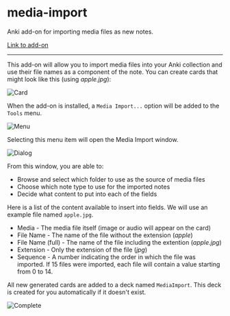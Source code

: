 media-import
============

Anki add-on for importing media files as new notes.

[Link to add-on](https://ankiweb.net/shared/info/1531997860)

---

This add-on will allow you to import media files into your Anki collection and use their file names as a component of the note. You can create cards that might look like this (using *apple.jpg*):

![Card](https://raw.githubusercontent.com/hssm/media-import/master/docs/card.png)

When the add-on is installed, a `Media Import...` option will be added to the `Tools` menu.

![Menu](https://raw.githubusercontent.com/hssm/media-import/master/docs/menu.png)

Selecting this menu item will open the Media Import window.

![Dialog](https://raw.githubusercontent.com/hssm/media-import/master/docs/dialog.png)

From this window, you are able to:
- Browse and select which folder to use as the source of media files
- Choose which note type to use for the imported notes
- Decide what content to put into each of the fields
 
Here is a list of the content available to insert into fields. We will use an example file named `apple.jpg`.
 - Media - The media file itself (image or audio will appear on the card)
 - File Name - The name of the file without the extension (*apple*)
 - File Name (full) - The name of the file including the extention (*apple.jpg*)
 - Extension - Only the extension of the file (*jpg*)
 - Sequence - A number indicating the order in which the file was imported. If 15 files were imported, each file will contain a value starting from 0 to 14.




All new generated cards are added to a deck named `MediaImport`. This deck is created for you automatically if it doesn't exist.

![Complete](https://raw.githubusercontent.com/hssm/media-import/master/docs/complete.png)
